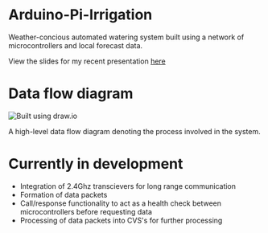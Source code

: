 # Arduino-Pi-Irrigation
Weather-concious automated watering system built using a network of microcontrollers and local forecast data.

View the slides for my recent presentation [here](https://docs.google.com/presentation/d/e/2PACX-1vRUcPLF_Tc3twKdrdGbYBv-fllPakoCYKyDjmxIf2WdxU_leEsZdf-I8NOx8RZEK6N9C75NVcK9myaj/pub?start=false&loop=false&delayms=3000 "Intelligent Irrigation presentation")

# Data flow diagram
![Built using draw.io](https://lh4.googleusercontent.com/2GCr2gln68PA1_tPKZICo4TYQQBdutg00TPXRqKv_i6U4tDBrhABkgeMhZUKr0pyjgmHfvnkaULOTvM=w1366-h654)

A high-level data flow diagram denoting the process involved in the system.

# Currently in development
* Integration of 2.4Ghz transcievers for long range communication
* Formation of data packets
* Call/response functionality to act as a health check between microcontrollers before requesting data
* Processing of data packets into CVS's for further processing

